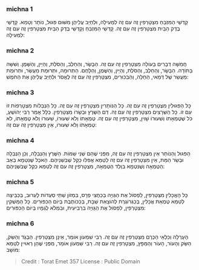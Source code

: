 
### michna 1
קָדְשֵׁי הַמִּזְבֵּחַ מִצְטָרְפִין זֶה עִם זֶה לִמְעִילָה, וּלְחַיֵּב עֲלֵיהֶן מִשּׁוּם פִּגּוּל, נוֹתָר וְטָמֵא. קָדְשֵׁי בֶדֶק הַבַּיִת מִצְטָרְפִין זֶה עִם זֶה. קָדְשֵׁי הַמִּזְבֵּחַ וְקָדְשֵׁי בֶדֶק הַבַּיִת מִצְטָרְפִין זֶה עִם זֶה לִמְעִילָה: 

### michna 2
חֲמִשָּׁה דְבָרִים בָּעוֹלָה מִצְטָרְפִין זֶה עִם זֶה. הַבָּשָׂר, וְהַחֵלֶב, וְהַסֹּלֶת, וְהַיַּיִן, וְהַשָּׁמֶן. וְשִׁשָּׁה בַּתּוֹדָה. הַבָּשָׂר, וְהַחֵלֶב, וְהַסֹּלֶת, וְהַיַּיִן, וְהַשֶּׁמֶן, וְהַלָּחֶם. הַתְּרוּמָה, וּתְרוּמַת מַעֲשֵׂר, וּתְרוּמַת מַעֲשֵׂר שֶׁל דְּמַאי, הַחַלָּה, וְהַבִּכּוּרִים, מִצְטָרְפִין זֶה עִם זֶה לֶאֱסֹר וּלְחַיֵּב עֲלֵיהֶן אֶת הַחֹמֶשׁ: 

### michna 3
כָּל הַפִּגּוּלִין מִצְטָרְפִין זֶה עִם זֶה. כָּל הַנּוֹתָרִין מִצְטָרְפִין זֶה עִם זֶה. כָּל הַנְּבֵלוֹת מִצְטָרְפוֹת זוֹ עִם זוֹ. כָּל הַשְּׁרָצִים מִצְטָרְפִין זֶה עִם זֶה. דַּם הַשֶּׁרֶץ וּבְשָׂרוֹ מִצְטָרְפִין. כְּלָל אָמַר רַבִּי יְהוֹשֻׁעַ, כֹּל שֶׁטֻּמְאָתוֹ וְשִׁעוּרוֹ שָׁוִין, מִצְטָרְפִין זֶה עִם זֶה. טֻמְאָתוֹ וְלֹא שִׁעוּרוֹ, שִׁעוּרוֹ וְלֹא טֻמְאָתוֹ, לֹא טֻמְאָתוֹ וְלֹא שִׁעוּרוֹ, אֵין מִצְטָרְפִין זֶה עִם זֶה: 

### michna 4
הַפִּגּוּל וְהַנּוֹתָר אֵין מִצְטָרְפִין זֶה עִם זֶה, מִפְּנֵי שֶׁהֵם שְׁנֵי שֵׁמוֹת. הַשֶּׁרֶץ וְהַנְּבֵלָה, וְכֵן הַנְּבֵלָה וּבְשַׂר הַמֵּת, אֵין מִצְטָרְפִין זֶה עִם זֶה לְטַמֵּא אֲפִלּוּ כַקַּל שֶׁבִּשְׁנֵיהֶם. הָאֹכֶל שֶׁנִּטְמָא בְאַב הַטֻּמְאָה וְשֶׁנִּטְמָא בִוְלַד הַטֻּמְאָה, מִצְטָרְפִין זֶה עִם זֶה לְטַמֵּא כַקַּל שֶׁבִּשְׁנֵיהֶם: 

### michna 5
כָּל הָאֳכָלִין מִצְטָרְפִין, לִפְסוֹל אֶת הַגְּוִיָּה בְכַחֲצִי פְרָס, בִּמְזוֹן שְׁתֵּי סְעֻדּוֹת לָעֵרוּב, בְּכַבֵּיצָה לְטַמֵּא טֻמְאַת אֳכָלִין, בְּכַגְּרוֹגֶרֶת לְהוֹצָאַת שַׁבָּת, בְּכַכּוֹתֶבֶת בְּיוֹם הַכִּפּוּרִים. כָּל הַמַּשְׁקִין מִצְטָרְפִין, לִפְסוֹל אֶת הַגְּוִיָּה בִרְבִיעִית, וּבִמְלֹא לֻגְמָיו בְּיוֹם הַכִּפּוּרִים: 

### michna 6
הָעָרְלָה וְכִלְאֵי הַכֶּרֶם מִצְטָרְפִין זֶה עִם זֶה. רַבִּי שִׁמְעוֹן אוֹמֵר, אֵינָן מִצְטָרְפִין. הַבֶּגֶד וְהַשַּׂק, הַשַּׂק וְהָעוֹר, הָעוֹר וְהַמַּפָּץ, מִצְטָרְפִין זֶה עִם זֶה. רַבִּי שִׁמְעוֹן אוֹמֵר, מִפְּנֵי שֶׁהֵן רְאוּיִין לִטַּמֵּא מוֹשָׁב: 

>Credit : Torat Emet 357
>License : Public Domain 